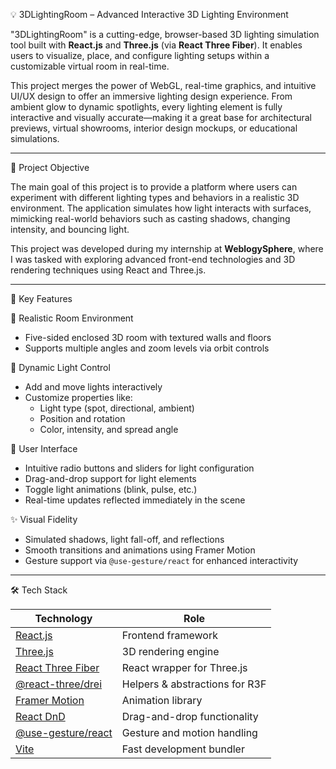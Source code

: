 💡 3DLightingRoom – Advanced Interactive 3D Lighting Environment

"3DLightingRoom" is a cutting-edge, browser-based 3D lighting simulation tool built with **React.js** and **Three.js** (via **React Three Fiber**). It enables users to visualize, place, and configure lighting setups within a customizable virtual room in real-time.

This project merges the power of WebGL, real-time graphics, and intuitive UI/UX design to offer an immersive lighting design experience. From ambient glow to dynamic spotlights, every lighting element is fully interactive and visually accurate—making it a great base for architectural previews, virtual showrooms, interior design mockups, or educational simulations.

---

 📌 Project Objective

The main goal of this project is to provide a platform where users can experiment with different lighting types and behaviors in a realistic 3D environment. The application simulates how light interacts with surfaces, mimicking real-world behaviors such as casting shadows, changing intensity, and bouncing light.

This project was developed during my internship at **WeblogySphere**, where I was tasked with exploring advanced front-end technologies and 3D rendering techniques using React and Three.js.

---

 🎯 Key Features

 🧱 Realistic Room Environment
- Five-sided enclosed 3D room with textured walls and floors
- Supports multiple angles and zoom levels via orbit controls

 🔦 Dynamic Light Control
- Add and move lights interactively
- Customize properties like:
  - Light type (spot, directional, ambient)
  - Position and rotation
  - Color, intensity, and spread angle

 🧩 User Interface
- Intuitive radio buttons and sliders for light configuration
- Drag-and-drop support for light elements
- Toggle light animations (blink, pulse, etc.)
- Real-time updates reflected immediately in the scene

 ✨ Visual Fidelity
- Simulated shadows, light fall-off, and reflections
- Smooth transitions and animations using Framer Motion
- Gesture support via `@use-gesture/react` for enhanced interactivity

---

 🛠 Tech Stack

| Technology | Role |
|------------|------|
| [React.js](https://react.dev/) | Frontend framework |
| [Three.js](https://threejs.org/) | 3D rendering engine |
| [React Three Fiber](https://github.com/pmndrs/react-three-fiber) | React wrapper for Three.js |
| [@react-three/drei](https://github.com/pmndrs/drei) | Helpers & abstractions for R3F |
| [Framer Motion](https://www.framer.com/motion/) | Animation library |
| [React DnD](https://react-dnd.github.io/react-dnd/about) | Drag-and-drop functionality |
| [@use-gesture/react](https://use-gesture.netlify.app/) | Gesture and motion handling |
| [Vite](https://vitejs.dev/) | Fast development bundler |
